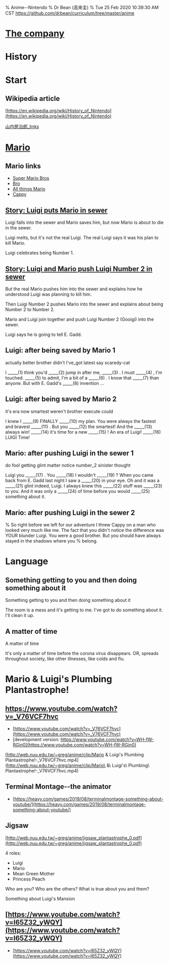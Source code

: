 % Anime--Nintendo
% Dr Bean (高來圭)
% Tue 25 Feb 2020 10:39:30 AM CST
  https://github.com/drbean/curriculum/tree/master/anime

# [The company](https://www.youtube.com/user/Nintendo)

# History

# Start

## Wikipedia article

[https://en.wikipedia.org/wiki/History_of_Nintendo](https://en.wikipedia.org/wiki/History_of_Nintendo)

[山内房治郎_links](https://www.google.com/search?q=%E5%B1%B1%E5%86%85+%E6%88%BF%E6%B2%BB%E9%83%8E+site%3Ajp&tbm=isch&ved=2ahUKEwiZ1KzV7OvnAhVhGKYKHVDNCuUQ2-cCegQIABAA&oq=%E5%B1%B1%E5%86%85+%E6%88%BF%E6%B2%BB%E9%83%8E+site%3Ajp)

# [Mario](https://mario.nintendo.com/)

## Mario links

- [Super Mario Bros ](https://duckduckgo.com/?q=super+mario+brothers&ia=web)
- [Bro](https://duckduckgo.com/?q=bro)
- [All things Mario](https://www.mariowiki.com)
- [Cappy](https://www.mariowiki.com/Cappy "Cappy on mariowiki")

## [Story: Luigi puts Mario in sewer](https://www.youtube.com/watch?v=jvupK5lHOqU)

Luigi falls into the sewer and Mario saves him, but now Mario is about to die in the sewer.

Luigi melts, but it's not the real Luigi. The real Luigi says it was his plan to kill Mario.

Luigi celebrates being Number 1.

## [Story: Luigi and Mario push Luigi Number 2 in sewer](https://www.youtube.com/watch?v=jvupK5lHOqU)

But the real Mario pushes him into the sewer and explains how he understood Luigi was planning to kill him.

Then Luigi Number 2 pushes Mario into the sewer and explains about being Number 2 to Number 2.

Mario and Luigi join together and push Luigi Number 2 (Gooigi) into the sewer.

Luigi says he is going to tell E. Gadd.

## Luigi: after being saved by Mario 1

actually
better
brother
didn't
I've_got
latest
say
scaredy-cat

I _____(1) think you'd _____(2) jump in after me, _____(3) . I must _____(4) , I'm touched. _____(5) to admit, I'm a bit of a _____(6) . I know that _____(7) than anyone.  But with E. Gadd's _____(8) invention ...

## Luigi: after being saved by Mario 2

it's
era
now
smartest
weren't
brother
execute
could

   I knew I _____(9) FINALLY _____(10) my plan. You were always the fastest and bravest _____(11) . But you _____(12) the smartest! And the _____(13) always win! _____(14) it's time for a new _____(15) ! An era of Luigi! _____(16) LUIGI Time!

## Mario: after pushing Luigi in the sewer 1

do
fool
getting
glint
matter
notice
number_2
sinister
thought

Luigi you _____(17) . You _____(18) I wouldn't _____(19) ? When you came back from E. Gadd last night I saw a _____(20) in your eye. Oh and it was a _____(21) glint indeed, Luigi. I always knew this _____(22) stuff was _____(23) to you. And it was only a _____(24) of time before you would _____(25) something about it.

## Mario: after pushing Luigi in the sewer 2


% So right before we left for our adventure I threw Cappy on a man who looked very much like me. The fact that you didn't notice the difference was YOUR blunder Luigi. You were a good brother. But you should have always stayed in the shadows where you
%    belong.

# Language

## Something getting to you and then doing something about it

Something getting to you and then doing something about it

The room is a mess and it's getting to me. I've got to do something about it. I'll clean it up.

## A matter of time

A matter of time

It's only a matter of time before the corona virus disappears. OR, spreads throughout society, like other illnesses, like colds and flu.

# Mario & Luigi's Plumbing Plantastrophe!

## https://www.youtube.com/watch?v=_V76VCF7hvc

- [https://www.youtube.com/watch?v=_V76VCF7hvc](https://www.youtube.com/watch?v=_V76VCF7hvc)
- [development version: https://www.youtube.com/watch?v=WH-fW-RGin0](https://www.youtube.com/watch?v=WH-fW-RGin0)


[http://web.nuu.edu.tw/~greg/anime/clip/Mario & Luigi's Plumbing Plantastrophe!-_V76VCF7hvc.mp4](http://web.nuu.edu.tw/~greg/anime/clip/Mario\ &\ Luigi\'s\ Plumbing\ Plantastrophe!-_V76VCF7hvc.mp4)

## Terminal Montage--the animator

- [https://heavy.com/games/2019/08/terminalmontage-something-about-youtube/](https://heavy.com/games/2019/08/terminalmontage-something-about-youtube/)


## Jigsaw

[http://web.nuu.edu.tw/~greg/anime/jigsaw_plantastrophe_0.pdf](http://web.nuu.edu.tw/~greg/anime/jigsaw_plantastrophe_0.pdf)

4 roles:

- Luigi
- Mario
- Mean Green Mother
- Princess Peach

Who are you? Who are the others? What is true about you and them?

Something about Luigi's Mansion

## [https://www.youtube.com/watch?v=I65Z32_yWQY](https://www.youtube.com/watch?v=I65Z32_yWQY)

- [https://www.youtube.com/watch?v=I65Z32_yWQY](https://www.youtube.com/watch?v=I65Z32_yWQY)


